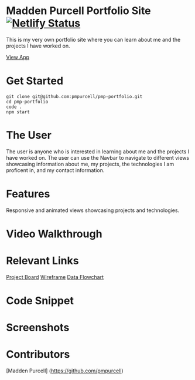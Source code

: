 # Madden Purcell Portfolio Site [![Netlify Status](https://api.netlify.com/api/v1/badges/15312c99-d342-4d70-84b4-d7f3307a46f2/deploy-status)](https://app.netlify.com/sites/maddenpurcell/deploys)

This is my very own portfolio site where you can learn about me and the projects I have worked on.

[View App](https://maddenpurcell.netlify.app/)

# Get Started

```
git clone git@github.com:pmpurcell/pmp-portfolio.git
cd pmp-portfolio
code .
npm start
```

# The User
The user is anyone who is interested in learning about me and the projects I have worked on. The user can use the Navbar to navigate to different views showcasing information about me, my projects, the technologies I am proficent in, and my contact information.

# Features
Responsive and animated views showcasing projects and technologies.

# Video Walkthrough

# Relevant Links
[Project Board](https://github.com/pmpurcell/pmp-portfolio/projects/1)
[Wireframe](https://www.figma.com/file/6jtoW9dvMSSuYNG73l9P5w/Untitled?node-id=0%3A1)
[Data Flowchart](https://docs.google.com/presentation/d/1DOgOCsTYHsB4P5l0cP-ronWVjQgMd_vFKgKse-OQiPM/edit?usp=sharing)

# Code Snippet

# Screenshots

# Contributors
[Madden Purcell] (https://github.com/pmpurcell)
